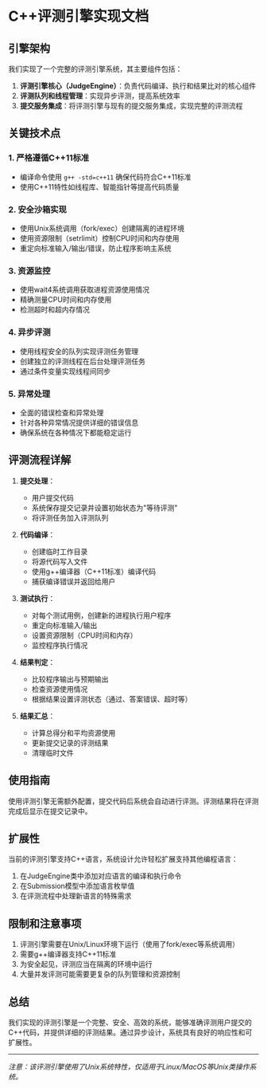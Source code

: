 # C++评测引擎实现文档

## 引擎架构

我们实现了一个完整的评测引擎系统，其主要组件包括：

1. **评测引擎核心（JudgeEngine）**：负责代码编译、执行和结果比对的核心组件
2. **评测队列和线程管理**：实现异步评测，提高系统效率
3. **提交服务集成**：将评测引擎与现有的提交服务集成，实现完整的评测流程

## 关键技术点

### 1. 严格遵循C++11标准

- 编译命令使用 `g++ -std=c++11` 确保代码符合C++11标准
- 使用C++11特性如线程库、智能指针等提高代码质量

### 2. 安全沙箱实现

- 使用Unix系统调用（fork/exec）创建隔离的进程环境
- 使用资源限制（setrlimit）控制CPU时间和内存使用
- 重定向标准输入/输出/错误，防止程序影响主系统

### 3. 资源监控

- 使用wait4系统调用获取进程资源使用情况
- 精确测量CPU时间和内存使用
- 检测超时和超内存情况

### 4. 异步评测

- 使用线程安全的队列实现评测任务管理
- 创建独立的评测线程在后台处理评测任务
- 通过条件变量实现线程间同步

### 5. 异常处理

- 全面的错误检查和异常处理
- 针对各种异常情况提供详细的错误信息
- 确保系统在各种情况下都能稳定运行

## 评测流程详解

1. **提交处理**：
   - 用户提交代码
   - 系统保存提交记录并设置初始状态为"等待评测"
   - 将评测任务加入评测队列

2. **代码编译**：
   - 创建临时工作目录
   - 将源代码写入文件
   - 使用g++编译器（C++11标准）编译代码
   - 捕获编译错误并返回给用户

3. **测试执行**：
   - 对每个测试用例，创建新的进程执行用户程序
   - 重定向标准输入/输出
   - 设置资源限制（CPU时间和内存）
   - 监控程序执行情况

4. **结果判定**：
   - 比较程序输出与预期输出
   - 检查资源使用情况
   - 根据结果设置评测状态（通过、答案错误、超时等）

5. **结果汇总**：
   - 计算总得分和平均资源使用
   - 更新提交记录的评测结果
   - 清理临时文件

## 使用指南

使用评测引擎无需额外配置，提交代码后系统会自动进行评测。评测结果将在评测完成后显示在提交记录中。

## 扩展性

当前的评测引擎支持C++语言，系统设计允许轻松扩展支持其他编程语言：

1. 在JudgeEngine类中添加对应语言的编译和执行命令
2. 在Submission模型中添加语言枚举值
3. 在评测流程中处理新语言的特殊需求

## 限制和注意事项

1. 评测引擎需要在Unix/Linux环境下运行（使用了fork/exec等系统调用）
2. 需要g++编译器支持C++11标准
3. 为安全起见，评测应当在隔离的环境中运行
4. 大量并发评测可能需要更复杂的队列管理和资源控制

## 总结

我们实现的评测引擎是一个完整、安全、高效的系统，能够准确评测用户提交的C++代码，并提供详细的评测结果。通过异步设计，系统具有良好的响应性和可扩展性。

---

_注意：该评测引擎使用了Unix系统特性，仅适用于Linux/MacOS等Unix类操作系统。_ 